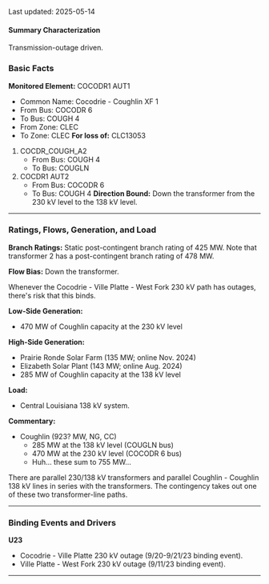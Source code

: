 Last updated: 2025-05-14
#### Summary Characterization
Transmission-outage driven.
### Basic Facts
**Monitored Element:** COCODR1 AUT1
- Common Name: Cocodrie - Coughlin XF 1
- From Bus: COCODR 6
- To Bus: COUGH 4
- From Zone: CLEC
- To Zone: CLEC
**For loss of:** CLC13053
1. COCDR_COUGH_A2
    - From Bus: COUGH 4
    - To Bus: COUGLN
2. COCDR1 AUT2
    - From Bus: COCODR 6
    - To Bus: COUGH 4
**Direction Bound:** Down the transformer from the 230 kV level to the 138 kV level.

---
### Ratings, Flows, Generation, and Load
**Branch Ratings:**
Static post-contingent branch rating of 425 MW. Note that transformer 2 has a post-contingent branch rating of 478 MW.

**Flow Bias:**
Down the transformer.

Whenever the Cocodrie - Ville Platte - West Fork 230 kV path has outages, there's risk that this binds.

**Low-Side Generation:**
- 470 MW of Coughlin capacity at the 230 kV level

**High-Side Generation:**
- Prairie Ronde Solar Farm (135 MW; online Nov. 2024)
- Elizabeth Solar Plant (143 MW; online Aug. 2024)
- 285 MW of Coughlin capacity at the 138 kV level

**Load:**
- Central Louisiana 138 kV system.

**Commentary:**
- Coughlin (923? MW, NG, CC)
	- 285 MW at the 138 kV level (COUGLN bus)
	- 470 MW at the 230 kV level (COCODR 6 bus)
	- Huh... these sum to 755 MW...
 
There are parallel 230/138 kV transformers and parallel Coughlin - Coughlin 138 kV lines in series with the transformers. The contingency takes out one of these two transformer-line paths.

---
### Binding Events and Drivers
**U23**
- Cocodrie - Ville Platte 230 kV outage (9/20-9/21/23 binding event).
- Ville Platte - West Fork 230 kV outage (9/11/23 binding event).

---
